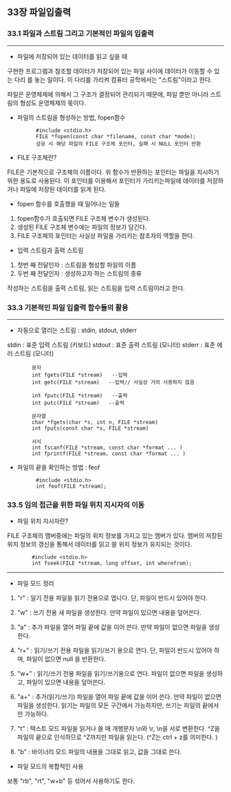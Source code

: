## 33장 파일입출력 

### 33.1 파일과 스트림 그리고 기본적인 파일의 입출력
--- 

* 파일에 저장되어 있는 데이터를 읽고 싶을 때 

구현한 프로그램과 참조할 데이터가 저장되어 있는 파일 사이에 데이터가 이동할 수 있는 다리 를 놓는 일이다. 이 다리를 가리켜 컴퓨터 공학에서는 "스트림"이라고 한다. 

파일은 운영체제에 의해서  그 구조가 결정되어 관리되기 때문에, 파일 뿐만 아니라 스트림의 형성도 운영체제의 몫이다. 

* 파일의 스트림을 형성하는 방법, fopen함수

			#include <stdio.h>
			FILE *fopen(const char *filename, const char *mode);
			성공 시 해당 파일의 FILE 구조체 포인터, 실패 시 NULL 포인터 반환

* FILE 구조체란? 

FILE은 기본적으로 구조체의 이름이다. 위 함수가 반환하는 포인터는 파일을 지시하기 위한 용도로 사용된다. 이 포인터를 이용해서 포인터가 가리키는파일에 데이터를 저장하거나 파일에 저장된 데이터를 읽게 된다. 

* fopen 함수를 호출했을 때 일어나는 일들 

1. fopen함수가 호출되면 FILE 구조체 변수가 생성된다. 
2. 생성된 FILE 구조체 변수에는 파일의 정보가 담긴다. 
3. FILE 구조체의 포인터는 사실상 파일을 가리키는 참조자의 역할을 한다. 

* 입력 스트림과 출력 스트림

1. 첫번 째 전달인자 : 스트림을 형성할 파일의 이름 
2. 두번 째 전달인자 : 생성하고자 하는 스트림의 종류

작성하는 스트림을 출력 스트림, 읽는 스트림을 입력 스트림이라고 한다.

### 33.3 기본적인 파일 입출력 함수들의 활용
---

* 자동으로 열리는 스트림 : stdin, stdout, stderr

stdin : 표준 입력 스트림 (키보드)
stdout : 표준 출력 스트림 (모니터)
stderr : 표준 에러 스트림 (모니터)

			문자
			int fgets(FILE *stream)   --입력
			int getc(FILE *stream)   --입력// 사실상 거의 사용하지 않음 
			
			int fputc(FILE *stream)   --출력
			int putc(FILE *stream)   --출력

			문자열
			char *fgets(char *s, int n, FILE *stream)
			int fputs(const char *s, FILE *stream)

			서식
			int fscanf(FILE *stream, const char *format ... )
			int fprintf(FILE *stream, const char *format ... )

* 파일의 끝을 확인하는 방법 : feof

			#include <stdio.h>
			int feof(FILE *stream);

### 33.5 임의 접근을 위한 파일 위치 지시자의 이동 

* 파일 위치 지시자란?

FILE 구조체의 맴버중에는 파일의 위치 정보를 가지고 있는 맴버가 있다. 멤버의 저장된 위치 정보의 갱신을 통해서 데이터를 읽고 쓸 위치 정보가 유지되는 것이다. 

			#include <stdio.h>
			int fseek(FILE *stream, long offset, int wherefrom);
			


---

* 파일 모드 정리 

1. "r" : 일기 전용 
		파일을 읽기 전용으로 엽니다. 단, 파일이 반드시 있어야 한다. 

2. "w" : 쓰기 전용 
		새 파일을 생성한다. 만약 파일이 있으면 내용을 덮어쓴다. 

3. "a" : 추가
		파일을 열어 파일 끝에 값을 이어 쓴다. 만약 파일이 없으면 파일을 생성한다. 

4. "r+" : 읽기/쓰기 전용
		파일을 읽기/쓰기 용으로 연다. 단, 파일이 반드시 있어야 하며, 파일이 없으면 null 을 반환한다. 

5. "w+" : 읽기/쓰기 전용
		파일을 읽기/쓰기용으로 연다. 파일이 없으면 파일을 생성하고, 파일이 있으면 내용을 덮어쓴다. 


6. "a+" : 추가(읽기/쓰기)
		파일을 열어 파일 끝에 값을 이어 쓴다. 만약 파일이 없으면 파일을 생성한다. 읽기는 파일의 모든 구간에서 가능하지만, 쓰기는 파일의 끝에서만 가능하다. 

7. "t" : 텍스트 모드 
		파일을 읽거나 쓸 때 개행문자 \n와 \r, \n을 서로 변환한다. ^Z을 파일의 끝으로 인식하므로 ^Z까지만 파일을 읽는다. (^Z는 ctrl + z를 의미한다. )

8. "b" : 바이너리 모드 
		파일의 내용을 그대로 읽고, 값을 그대로 쓴다. 


* 파일 모드의 복합적인 사용 

보통 "rb", "rt", "w+b" 등 섞어서 사용하기도 한다. 













